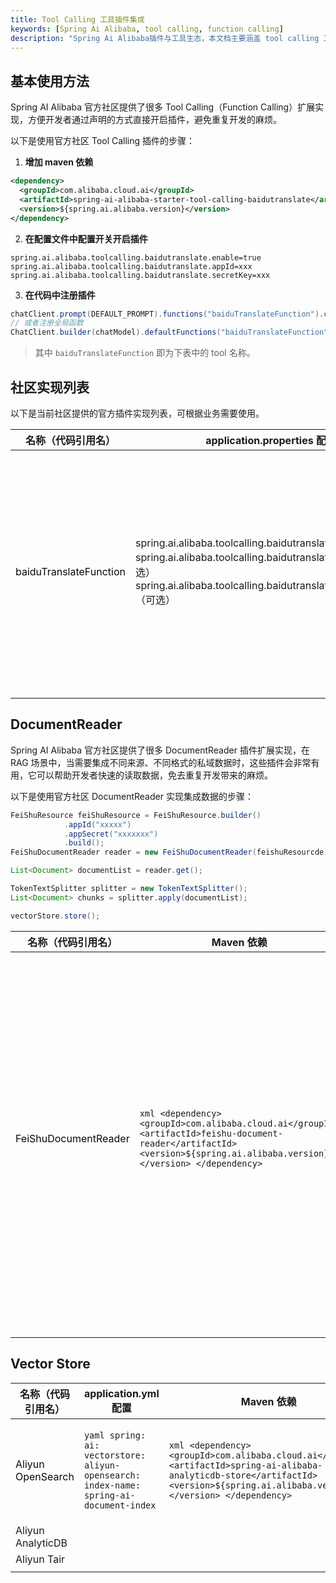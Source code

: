 ```yaml
---
title: Tool Calling 工具插件集成
keywords: [Spring Ai Alibaba, tool calling, function calling]
description: "Spring Ai Alibaba插件与工具生态，本文档主要涵盖 tool calling 工具的集成适配于使用方法。"
---
```


## 基本使用方法
Spring AI Alibaba 官方社区提供了很多 Tool Calling（Function Calling）扩展实现，方便开发者通过声明的方式直接开启插件，避免重复开发的麻烦。


以下是使用官方社区 Tool Calling 插件的步骤：

1. **增加 maven 依赖**

```xml
<dependency>
  <groupId>com.alibaba.cloud.ai</groupId>
  <artifactId>spring-ai-alibaba-starter-tool-calling-baidutranslate</artifactId>
  <version>${spring.ai.alibaba.version}</version>
</dependency>
```

2. **在配置文件中配置开关开启插件**

```properties
spring.ai.alibaba.toolcalling.baidutranslate.enable=true
spring.ai.alibaba.toolcalling.baidutranslate.appId=xxx
spring.ai.alibaba.toolcalling.baidutranslate.secretKey=xxx
```

3. **在代码中注册插件**

```java
chatClient.prompt(DEFAULT_PROMPT).functions("baiduTranslateFunction").call().content();
// 或者注册全局函数
ChatClient.builder(chatModel).defaultFunctions("baiduTranslateFunction").build();
```

> 其中 `baiduTranslateFunction` 即为下表中的 tool 名称。

## 社区实现列表

以下是当前社区提供的官方插件实现列表，可根据业务需要使用。

| 名称（代码引用名） | application.properties 配置 | Maven 依赖 | 说明 |
| --- | --- | --- | --- |
| <font style="color:#080808;background-color:#ffffff;">baiduTranslateFunction</font> | spring.ai.alibaba.toolcalling.baidutranslate.enable=true<br/>spring.ai.alibaba.toolcalling.baidutranslate.appId=xxx（可选）<br/>spring.ai.alibaba.toolcalling.baidutranslate.<font style="color:#080808;background-color:#ffffff;">secretKey</font>=xxx（可选） | ```xml <dependency>   <groupId>com.alibaba.cloud.ai</groupId>   <artifactId>spring-ai-alibaba-starter-tool-calling-baidutranslate</artifactId>   <version>${spring.ai.alibaba.version}</version> </dependency> ```  | 百度翻译工具，可用于如中文到英文翻译等场景。示例地址（如有） |
| | | | |





## DocumentReader
Spring AI Alibaba 官方社区提供了很多 DocumentReader 插件扩展实现，在 RAG 场景中，当需要集成不同来源、不同格式的私域数据时，这些插件会非常有用，它可以帮助开发者快速的读取数据，免去重复开发带来的麻烦。



以下是使用官方社区 DocumentReader 实现集成数据的步骤：

```java
FeiShuResource feiShuResource = FeiShuResource.builder()
			.appId("xxxxx")
			.appSecret("xxxxxxx")
			.build();
FeiShuDocumentReader reader = new FeiShuDocumentReader(feishuResourcde);

List<Document> documentList = reader.get();

TokenTextSplitter splitter = new TokenTextSplitter();
List<Document> chunks = splitter.apply(documentList);

vectorStore.store();
```



| 名称（代码引用名） | Maven 依赖 | 说明 |
| --- | --- | --- |
| <font style="color:#080808;background-color:#ffffff;">FeiShuDocumentReader</font> | ```xml <dependency>   <groupId>com.alibaba.cloud.ai</groupId>   <artifactId>feishu-document-reader</artifactId>   <version>${spring.ai.alibaba.version}</version> </dependency> ```  | 飞书文档库读取器，可用在 RAG 场景中，将飞书中的文档源读取并写入向量数据库。<br/><br/>示例地址（如有） |
| | | |
| | | |
| | | |


## Vector Store
| 名称（代码引用名） | application.yml 配置 | Maven 依赖 | 说明 |
| --- | --- | --- | --- |
| <font style="color:#080808;background-color:#ffffff;">Aliyun OpenSearch</font> | ```yaml spring:  ai:   vectorstore:     aliyun-opensearch:      index-name: spring-ai-document-index ```  | ```xml <dependency>   <groupId>com.alibaba.cloud.ai</groupId>   <artifactId>spring-ai-alibaba-analyticdb-store</artifactId>   <version>${spring.ai.alibaba.version}</version> </dependency> ```  | 阿里云OpenSearch向量检索版适配。<br/><br/>示例地址（如有） |
| Aliyun AnalyticDB | | | |
| Aliyun Tair | | | |
| | | | |
